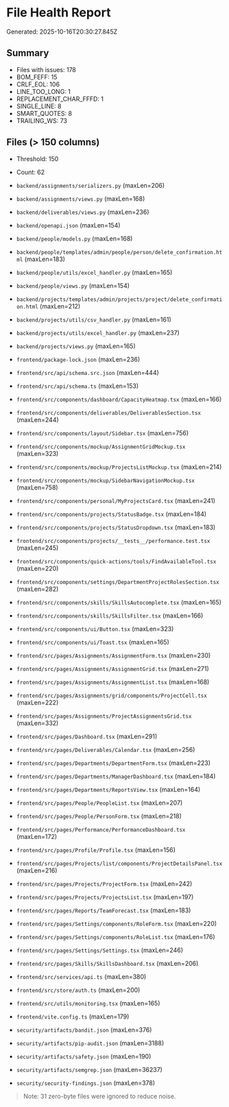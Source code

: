 # File Health Report

Generated: 2025-10-16T20:30:27.845Z

## Summary

- Files with issues: 178
- BOM_FEFF: 15
- CRLF_EOL: 106
- LINE_TOO_LONG: 1
- REPLACEMENT_CHAR_FFFD: 1
- SINGLE_LINE: 8
- SMART_QUOTES: 8
- TRAILING_WS: 73

## Files (> 150 columns)

- Threshold: 150
- Count: 62

- `backend/assignments/serializers.py` (maxLen=206)
- `backend/assignments/views.py` (maxLen=168)
- `backend/deliverables/views.py` (maxLen=236)
- `backend/openapi.json` (maxLen=154)
- `backend/people/models.py` (maxLen=168)
- `backend/people/templates/admin/people/person/delete_confirmation.html` (maxLen=183)
- `backend/people/utils/excel_handler.py` (maxLen=165)
- `backend/people/views.py` (maxLen=154)
- `backend/projects/templates/admin/projects/project/delete_confirmation.html` (maxLen=212)
- `backend/projects/utils/csv_handler.py` (maxLen=161)
- `backend/projects/utils/excel_handler.py` (maxLen=237)
- `backend/projects/views.py` (maxLen=165)
- `frontend/package-lock.json` (maxLen=236)
- `frontend/src/api/schema.src.json` (maxLen=444)
- `frontend/src/api/schema.ts` (maxLen=153)
- `frontend/src/components/dashboard/CapacityHeatmap.tsx` (maxLen=166)
- `frontend/src/components/deliverables/DeliverablesSection.tsx` (maxLen=244)
- `frontend/src/components/layout/Sidebar.tsx` (maxLen=756)
- `frontend/src/components/mockup/AssignmentGridMockup.tsx` (maxLen=323)
- `frontend/src/components/mockup/ProjectsListMockup.tsx` (maxLen=214)
- `frontend/src/components/mockup/SidebarNavigationMockup.tsx` (maxLen=758)
- `frontend/src/components/personal/MyProjectsCard.tsx` (maxLen=241)
- `frontend/src/components/projects/StatusBadge.tsx` (maxLen=184)
- `frontend/src/components/projects/StatusDropdown.tsx` (maxLen=183)
- `frontend/src/components/projects/__tests__/performance.test.tsx` (maxLen=245)
- `frontend/src/components/quick-actions/tools/FindAvailableTool.tsx` (maxLen=220)
- `frontend/src/components/settings/DepartmentProjectRolesSection.tsx` (maxLen=282)
- `frontend/src/components/skills/SkillsAutocomplete.tsx` (maxLen=165)
- `frontend/src/components/skills/SkillsFilter.tsx` (maxLen=166)
- `frontend/src/components/ui/Button.tsx` (maxLen=323)
- `frontend/src/components/ui/Toast.tsx` (maxLen=165)
- `frontend/src/pages/Assignments/AssignmentForm.tsx` (maxLen=230)
- `frontend/src/pages/Assignments/AssignmentGrid.tsx` (maxLen=271)
- `frontend/src/pages/Assignments/AssignmentList.tsx` (maxLen=168)
- `frontend/src/pages/Assignments/grid/components/ProjectCell.tsx` (maxLen=222)
- `frontend/src/pages/Assignments/ProjectAssignmentsGrid.tsx` (maxLen=332)
- `frontend/src/pages/Dashboard.tsx` (maxLen=291)
- `frontend/src/pages/Deliverables/Calendar.tsx` (maxLen=256)
- `frontend/src/pages/Departments/DepartmentForm.tsx` (maxLen=223)
- `frontend/src/pages/Departments/ManagerDashboard.tsx` (maxLen=184)
- `frontend/src/pages/Departments/ReportsView.tsx` (maxLen=164)
- `frontend/src/pages/People/PeopleList.tsx` (maxLen=207)
- `frontend/src/pages/People/PersonForm.tsx` (maxLen=218)
- `frontend/src/pages/Performance/PerformanceDashboard.tsx` (maxLen=172)
- `frontend/src/pages/Profile/Profile.tsx` (maxLen=156)
- `frontend/src/pages/Projects/list/components/ProjectDetailsPanel.tsx` (maxLen=216)
- `frontend/src/pages/Projects/ProjectForm.tsx` (maxLen=242)
- `frontend/src/pages/Projects/ProjectsList.tsx` (maxLen=197)
- `frontend/src/pages/Reports/TeamForecast.tsx` (maxLen=183)
- `frontend/src/pages/Settings/components/RoleForm.tsx` (maxLen=220)
- `frontend/src/pages/Settings/components/RoleList.tsx` (maxLen=176)
- `frontend/src/pages/Settings/Settings.tsx` (maxLen=246)
- `frontend/src/pages/Skills/SkillsDashboard.tsx` (maxLen=206)
- `frontend/src/services/api.ts` (maxLen=380)
- `frontend/src/store/auth.ts` (maxLen=200)
- `frontend/src/utils/monitoring.tsx` (maxLen=165)
- `frontend/vite.config.ts` (maxLen=179)
- `security/artifacts/bandit.json` (maxLen=376)
- `security/artifacts/pip-audit.json` (maxLen=3188)
- `security/artifacts/safety.json` (maxLen=190)
- `security/artifacts/semgrep.json` (maxLen=36237)
- `security/security-findings.json` (maxLen=378)

> Note: 31 zero-byte files were ignored to reduce noise.